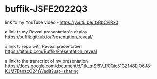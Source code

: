 # buffik-JSFE2022Q3

link to my YouTube video - https://youtu.be/ltxBbCviRx0

a link to my Reveal presentation's deploy https://buffik.github.io/Presentation_reveal/

a link to repo with Reveal presentation https://github.com/Buffik/Presentation_reveal

a link to the transcript of my presentation https://docs.google.com/document/d/1tk_tnSf8V_P0Qio61GZ148DlO6J8-KJM7BanzcO24rY/edit?usp=sharing
